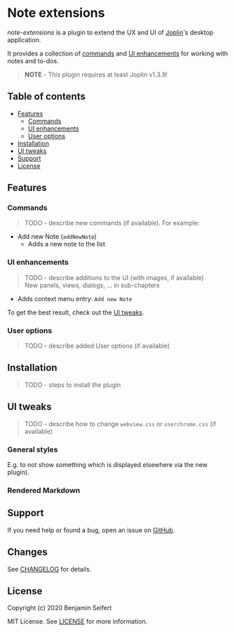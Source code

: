 # Note extensions

_note-extensions_ is a plugin to extend the UX and UI of [Joplin](https://joplinapp.org/)'s desktop application.

It provides a collection of [commands](#commands) and [UI enhancements](#ui-enhancements) for working with notes and to-dos.

> **NOTE** - This plugin requires at least Joplin v1.3.9!

## Table of contents

* [Features](#features)
  * [Commands](#commands)
  * [UI enhancements](#ui-enhancements)
  * [User options](#user-options)
* [Installation](#installation)
* [UI tweaks](#ui-tweaks)
* [Support](#support)
* [License](#license)

## Features

### Commands

> TODO - describe new commands (if available). For example:

- Add new Note (`addNewNote`)
  - Adds a new note to the list

### UI enhancements

> TODO - describe additions to the UI (with images, if available)\
> New panels, views, dialogs, ... in sub-chapters

- Adds context menu entry: `Add new Note`

To get the best result, check out the [UI tweaks](#ui-tweaks).

### User options

> TODO - describe added User options (if available)

## Installation

> TODO - steps to install the plugin

## UI tweaks

> TODO - describe how to change `webview.css` or `userchrome.css` (if available)

### General styles

E.g. to not show something which is displayed elsewhere via the new plugin).

### Rendered Markdown



## Support

If you need help or found a bug, open an issue on [GitHub](https://github.com/benji300-joplin-extensions/note-extensions/issues).

## Changes

See [CHANGELOG](./CHANGELOG.md) for details.

## License

Copyright (c) 2020 Benjamin Seifert

MIT License. See [LICENSE](./LICENSE) for more information.
